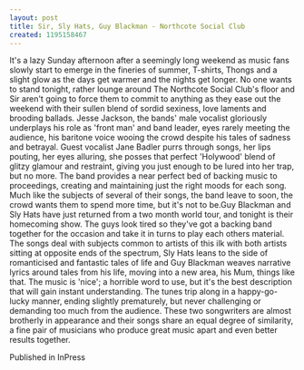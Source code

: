 ```yaml
---
layout: post
title: Sir, Sly Hats, Guy Blackman - Northcote Social Club
created: 1195158467
---
```

It's a lazy Sunday afternoon after a seemingly long weekend as music fans slowly start to emerge in the fineries of summer, T-shirts, Thongs and a slight glow as the days get warmer and the nights get longer. No one wants to stand tonight, rather lounge around The Northcote Social Club's floor and Sir aren't going to force them to commit to anything as they ease out the weekend with their sullen blend of sordid sexiness, love laments and brooding ballads. Jesse Jackson, the bands' male vocalist gloriously underplays his role as 'front man' and band leader, eyes rarely meeting the audience, his baritone voice wooing the crowd despite his tales of sadness and betrayal. Guest vocalist Jane Badler purrs through songs, her lips pouting, her eyes alluring, she posses that perfect 'Holywood' blend of glitzy glamour and restraint, giving you just enough to be lured into her trap, but no more. The band provides a near perfect bed of backing music to proceedings, creating and maintaining just the right moods for each song. Much like the subjects of several of their songs, the band leave to soon, the crowd wants them to spend more time, but it's not to be.Guy Blackman and Sly Hats have just returned from a two month world tour, and tonight is their homecoming show. The guys look tired so they've got a backing band together for the occasion and take it in turns to play each others material. The songs deal with subjects common to artists of this ilk with both artists sitting at opposite ends of the spectrum, Sly Hats leans to the side of romanticised and fantastic tales of life and Guy Blackman weaves narrative lyrics around tales from his life, moving into a new area, his Mum, things like that. The music is 'nice'; a horrible word to use, but it's the best description that will gain instant understanding. The tunes trip along in a happy-go-lucky manner, ending slightly prematurely, but never challenging or demanding too much from the audience. These two songwriters are almost brotherly in appearance and their songs share an equal degree of similarity, a fine pair of musicians who produce great music apart and even better results together.


Published in InPress
